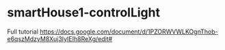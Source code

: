 # smartHouse1-controlLight

Full tutorial 
https://docs.google.com/document/d/1PZORWVWLKOgnThob-e6qszMdzyM8Xuj3IyIEIh8ReXg/edit#
